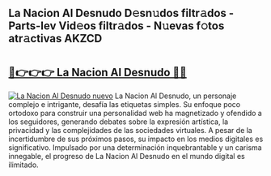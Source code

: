 ## La Nacion Al Desnudo D𝚎sn𝚞dos filtr𝚊dos - Parts-Iev Vid𝚎os filtr𝚊dos - N𝚞evas f𝚘tos atr𝚊ctivas AKZCD

# <h2><a href="http://mb9h84.tromn.icu/?c=La+Nacion+Al+Desnudo">🔗👉👉👉 La Nacion Al Desnudo 🔗🔗</a></h2>

[![La Nacion Al Desnudo nuevo](https://i.imgur.com/pEAQMta.gif)](http://mb9h84.tromn.icu/?c=La+Nacion+Al+Desnudo)
La Nacion Al Desnudo, un personaje complejo e intrigante, desafía las etiquetas simples. Su enfoque poco ortodoxo para construir una personalidad web ha magnetizado y ofendido a los seguidores, generando debates sobre la expresión artística, la privacidad y las complejidades de las sociedades virtuales. A pesar de la incertidumbre de sus próximos pasos, su impacto en los medios digitales es significativo. Impulsado por una determinación inquebrantable y un carisma innegable, el progreso de La Nacion Al Desnudo en el mundo digital es ilimitado.
